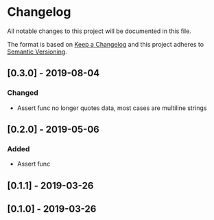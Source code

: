 # Changelog
All notable changes to this project will be documented in this file.

The format is based on [Keep a Changelog](http://keepachangelog.com/en/1.0.0/)
and this project adheres to [Semantic Versioning](http://semver.org/spec/v2.0.0.html).

## [0.3.0] - 2019-08-04
### Changed

- Assert func no longer quotes data, most cases are multiline strings

## [0.2.0] - 2019-05-06
### Added

- Assert func

## [0.1.1] - 2019-03-26
## [0.1.0] - 2019-03-26
